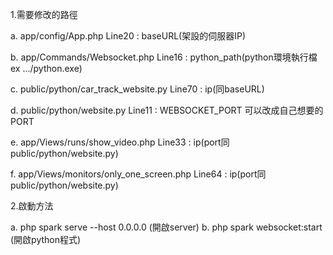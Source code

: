1.需要修改的路徑

a. app/config/App.php
Line20 : baseURL(架設的伺服器IP)

b. app/Commands/Websocket.php
Line16 : python_path(python環境執行檔 ex .../python.exe)

c. public/python/car_track_website.py
Line70 : ip(同baseURL)

d. public/python/website.py
Line11 : WEBSOCKET_PORT 可以改成自己想要的PORT

e. app/Views/runs/show_video.php
Line33 : ip(port同public/python/website.py)

f. app/Views/monitors/only_one_screen.php
Line64 : ip(port同public/python/website.py)



2.啟動方法

a. php spark serve --host 0.0.0.0 (開啟server)
b. php spark websocket:start (開啟python程式)
